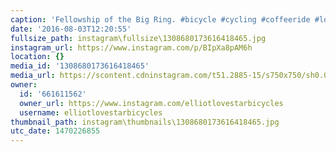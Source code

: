 ```yaml
---
caption: 'Fellowship of the Big Ring. #bicycle #cycling #coffeeride #lovestarfactoryteam'
date: '2016-08-03T12:20:55'
fullsize_path: instagram\fullsize\1308680173616418465.jpg
instagram_url: https://www.instagram.com/p/BIpXa8pAM6h
location: {}
media_id: '1308680173616418465'
media_url: https://scontent.cdninstagram.com/t51.2885-15/s750x750/sh0.08/e35/13696987_1757537531160826_1733216240_n.jpg?ig_cache_key=MTMwODY4MDE3MzYxNjQxODQ2NQ%3D%3D.2
owner:
  id: '661611562'
  owner_url: https://www.instagram.com/elliotlovestarbicycles
  username: elliotlovestarbicycles
thumbnail_path: instagram\thumbnails\1308680173616418465.jpg
utc_date: 1470226855
---
```

